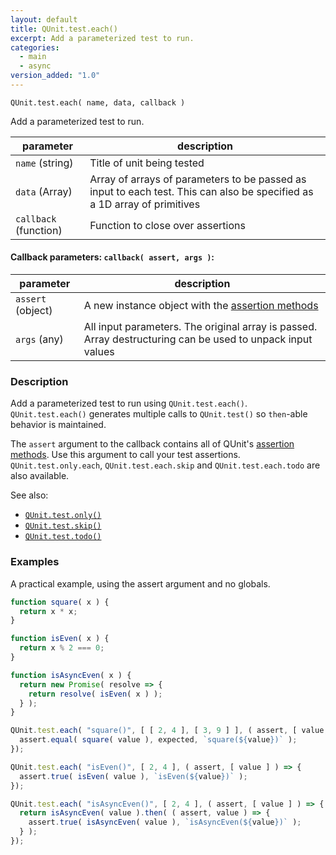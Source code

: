 ```yaml
---
layout: default
title: QUnit.test.each()
excerpt: Add a parameterized test to run.
categories:
  - main
  - async
version_added: "1.0"
---
```


`QUnit.test.each( name, data, callback )`

Add a parameterized test to run.

| parameter | description |
|-----------|-------------|
| `name` (string) | Title of unit being tested |
| `data` (Array) | Array of arrays of parameters to be passed as input to each test. This can also be specified as a 1D array of primitives |
| `callback` (function) | Function to close over assertions |

#### Callback parameters: `callback( assert, args )`:

| parameter | description |
|-----------|-------------|
| `assert` (object) | A new instance object with the [assertion methods](../assert/index.md) |
| `args` (any) | All input parameters. The original array is passed. Array destructuring can be used to unpack input values |

### Description

Add a parameterized test to run using `QUnit.test.each()`. `QUnit.test.each()` generates multiple calls to `QUnit.test()` so `then`-able behavior is maintained.


The `assert` argument to the callback contains all of QUnit's [assertion methods](../assert/index.md). Use this argument to call your test assertions.
`QUnit.test.only.each`, `QUnit.test.each.skip` and `QUnit.test.each.todo` are also available.

See also:
* [`QUnit.test.only()`](./test.only.md)
* [`QUnit.test.skip()`](./test.skip.md)
* [`QUnit.test.todo()`](./test.todo.md)


### Examples

A practical example, using the assert argument and no globals.

```js
function square( x ) {
  return x * x;
}

function isEven( x ) {
  return x % 2 === 0;
}

function isAsyncEven( x ) {
  return new Promise( resolve => {
    return resolve( isEven( x ) );
  } );
}

QUnit.test.each( "square()", [ [ 2, 4 ], [ 3, 9 ] ], ( assert, [ value, expected ] ) => {
  assert.equal( square( value ), expected, `square(${value})` );
});

QUnit.test.each( "isEven()", [ 2, 4 ], ( assert, [ value ] ) => {
  assert.true( isEven( value ), `isEven(${value})` );
});

QUnit.test.each( "isAsyncEven()", [ 2, 4 ], ( assert, [ value ] ) => {
  return isAsyncEven( value ).then( ( assert, value ) => {
    assert.true( isAsyncEven( value ), `isAsyncEven(${value})` );
  } );
});
```
